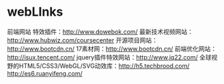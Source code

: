 # webLInks
前端网站
特效插件：http://www.dowebok.com/
最新技术视频网站：http://www.hubwiz.com/coursecenter
开源项目网站：http://www.bootcdn.cn/
17素材网：http://www.bootcdn.cn/
前端优化网站：http://isux.tencent.com/
jquery插件特效网站：http://www.jq22.com/
全球视野的HTML5/CSS3/WebGL/SVG动效库：http://h5.techbrood.com/
http://es6.ruanyifeng.com/
